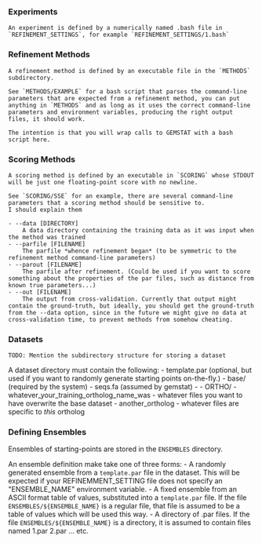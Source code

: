
### Experiments
	An experiment is defined by a numerically named .bash file in `REFINEMENT_SETTINGS`, for example `REFINEMENT_SETTINGS/1.bash`

### Refinement Methods
	A refinement method is defined by an executable file in the `METHODS` subdirectory.

	See `METHODS/EXAMPLE` for a bash script that parses the command-line parameters that are expected from a refinement method, you can put anything in `METHODS` and as long as it uses the correct command-line parameters and environment variables, producing the right output files, it should work.

	The intention is that you will wrap calls to GEMSTAT with a bash script here.

### Scoring Methods
	A scoring method is defined by an executable in `SCORING` whose STDOUT will be just one floating-point score with no newline.

	See `SCORING/SSE` for an example, there are several command-line parameters that a scoring method should be sensitive to.
	I should explain them

	- --data [DIRECTORY]
		A data directory containing the training data as it was input when the method was trained
	- --parfile [FILENAME]
		The parfile *whence refinement began* (to be symmetric to the refinement method command-line parameters)
	- --parout [FILENAME]
		The parfile after refinement. (Could be used if you want to score something about the properties of the par files, such as distance from known true parameters...)
	- --out [FILENAME]
		The output from cross-validation. Currently that output might contain the ground-truth, but ideally, you should get the ground-truth from the --data option, since in the future we might give no data at cross-validation time, to prevent methods from somehow cheating.

### Datasets
	TODO: Mention the subdirectory structure for storing a dataset

A dataset directory must contain the following:
	- template.par (optional, but used if you want to randomly generate starting points on-the-fly.)
	- base/ (required by the system)
		- seqs.fa (assumed by gemstat)
		- 
	- ORTHO/
		- whatever_your_training_ortholog_name_was
			- whatever files you want to have overwrite the base dataset
		- another_ortholog
			- whatever files are specific to _this_ ortholog


### Defining Ensembles

Ensembles of starting-points are stored in the `ENSEMBLES` directory.

An ensemble definition make take one of three forms:
	- A randomly generated ensemble from a `template.par` file in the dataset. This will be expected if your REFINEMMENT\_SETTING file does not specify an "ENSEMBLE\_NAME" environment variable.
	- A fixed ensemble from an ASCII format table of values, substituted into a `template.par` file.
		If the file `ENSEMBLES/${ENSEMBLE_NAME}` is a regular file, that file is assumed to be a table of values which will be used this way.
	- A directory of .par files.
		If the file `ENSEMBLES/${ENSEMBLE_NAME}` is a directory, it is assumed to contain files named 1.par 2.par ... etc.
